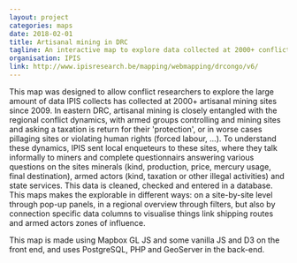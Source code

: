 ```yaml
---
layout: project
categories: maps
date: 2018-02-01
title: Artisanal mining in DRC
tagline: An interactive map to explore data collected at 2000+ conflict-prone artisanal mining sites.
organisation: IPIS
link: http://www.ipisresearch.be/mapping/webmapping/drcongo/v6/
---
```

This map was designed to allow conflict researchers to explore the large amount of data IPIS collects has collected at 2000+ artisanal mining sites since 2009. In eastern DRC, artisanal mining is closely entangled with the regional conflict dynamics, with armed groups controlling and mining sites and asking a taxation is return for their 'protection', or in worse cases pillaging sites or violating human rights (forced labour, ...). To understand these dynamics, IPIS sent local enqueteurs to these sites, where they talk informally to miners and complete questionnairs answering various questions on the sites minerals (kind, production, price, mercury usage, final destination), armed actors (kind, taxation or other illegal activities) and state services. This data is cleaned, checked and entered in a database. This maps makes the explorable in different ways: on a site-by-site level through pop-up panels, in a regional overview through filters, but also by connection specific data columns to visualise things link shipping routes and armed actors zones of influence.

This map is made using Mapbox GL JS and some vanilla JS and D3 on the front end, and uses PostgreSQL, PHP and GeoServer in the back-end.